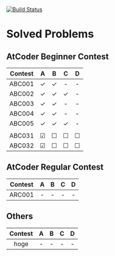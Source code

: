 <!--
# How to use atcoder.sh

``` shellscript:atcoder.sh
./atcoder.sh
```

Input directory name then make directory and change directory automatically.
-->
[![Build Status](https://travis-ci.org/mille-f/atcoder_codes.svg)](https://travis-ci.org/mille-f/atcoder_codes)

# Solved Problems
## AtCoder Beginner Contest


|Contest| A | B | C | D |
|:-----:|:-:|:-:|:-:|:-:|
|ABC001 |✓|✓|-|-|
|ABC002 |✓|✓|✓|-|
|ABC003 |✓|✓|-|-|
|ABC004 |✓|✓|-|-|
|ABC005 |✓|✓|✓|-|
| | | | | |
|ABC031 |&#x2611;|&#x2610;|&#x2610;|&#x2610;|
|ABC032 |&#x2611;|&#x2610;|&#x2610;|&#x2610;|

## AtCoder Regular Contest
|Contest| A | B | C | D |
|:-----:|:-:|:-:|:-:|:-:|
|ARC001 |-|-|-|-|

## Others

|Contest| A | B | C | D |
|:-----:|:-:|:-:|:-:|:-:|
|hoge |-|-|-|-|


